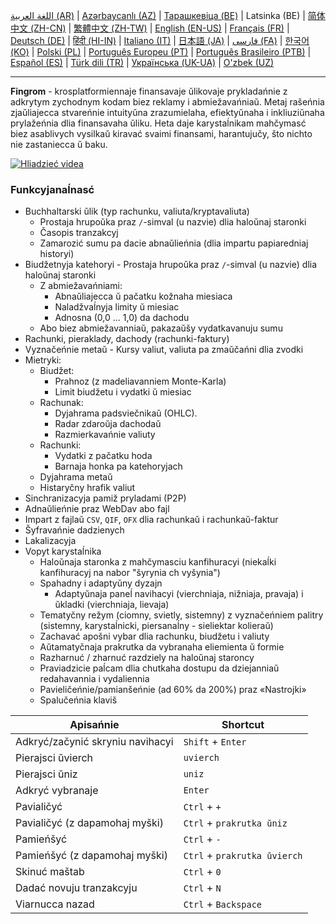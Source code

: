 [اللغة العربية (AR)](./about_ar.md) |
[Azərbaycanlı (AZ)](./about_az.md) |
[Тарашкевіца (BE)](./about_be.md) |
Latsinka (BE) |
[简体中文 (ZH-CN)](./about_zh.md) |
[繁體中文 (ZH-TW)](./about_zh_TW.md) |
[English (EN-US)](./about_en.md) |
[Français (FR)](./about_fr.md) |
[Deutsch (DE)](./about_de.md) |
[हिंदी (HI-IN)](./about_hi.md) |
[Italiano (IT)](./about_it.md) |
[日本語 (JA)](./about_ja.md) |
[فارسی (FA)](./about_fa.md) |
[한국어 (KO)](./about_ko.md) |
[Polski (PL)](./about_pl.md) |
[Português Europeu (PT)](./about_pt.md) |
[Português Brasileiro (PTB)](./about_pt_BR.md) |
[Español (ES)](./about_es.md) |
[Türk dili (TR)](./about_tr.md) |
[Українська (UK-UA)](./about_uk.md) |
[O'zbek (UZ)](./about_uz.md)

---

**Fingrom** - krosplatformiennaje finansavaje ŭlikovaje prykladańnie z adkrytym zychodnym kodam biez reklamy i abmiežavańniaŭ. 
Metaj rašeńnia zjaŭliajecca stvareńnie intuityŭna zrazumielaha, efiektyŭnaha i inkliuziŭnaha prylažeńnia dlia finansavaha 
ŭliku. Heta daje karystaĺnikam mahčymasć biez asablivych vysilkaŭ kiravać svaimi finansami, harantujučy, što nichto nie 
zastaniecca ŭ baku.

[![Hliadzieć videa](../images/presentation_en.png)](https://youtu.be/sNTbpILLsOw)

### Funkcyjanaĺnasć 
- Buchhaltarski ŭlik (typ rachunku, valiuta/kryptavaliuta) 
  - Prostaja hrupoŭka praz `/`-simval (u nazvie) dlia haloŭnaj staronki 
  - Časopis tranzakcyj 
  - Zamarozić sumu pa dacie abnaŭlieńnia (dlia impartu papiaredniaj historyi) 
- Biudžetnyja katehoryi - Prostaja hrupoŭka praz `/`-simval (u nazvie) dlia haloŭnaj staronki 
  - Z abmiežavańniami: 
    - Abnaŭliajecca ŭ pačatku kožnaha miesiaca 
    - Naladžvaĺnyja limity ŭ miesiac 
    - Adnosna (0,0 ... 1,0) da dachodu 
  - Abo biez abmiežavanniaŭ, pakazaŭšy vydatkavanuju sumu 
- Rachunki, pieraklady, dachody (rachunki-faktury) 
- Vyznačeńnie metaŭ - Kursy valiut, valiuta pa zmaŭčańni dlia zvodki 
- Mietryki: 
  - Biudžet: 
    - Prahnoz (z madeliavanniem Monte-Karla) 
    - Limit biudžetu i vydatki ŭ miesiac 
  - Rachunak: 
    - Dyjahrama padsviečnikaŭ (OHLC). 
    - Radar zdaroŭja dachodaŭ 
    - Razmierkavańnie valiuty 
  - Rachunki: 
    - Vydatki z pačatku hoda 
    - Barnaja honka pa katehoryjach 
  - Dyjahrama metaŭ 
  - Histaryčny hrafik valiut 
- Sinchranizacyja pamiž pryladami (P2P) 
- Adnaŭlieńnie praz WebDav abo fajl 
- Impart z fajlaŭ `CSV`, `QIF`, `OFX` dlia rachunkaŭ i rachunkaŭ-faktur 
- Šyfravańnie dadzienych 
- Lakalizacyja 
- Vopyt karystaĺnika 
  - Haloŭnaja staronka z mahčymasciu kanfihuracyi (niekaĺki kanfihuracyj na nabor "šyrynia ch vyšynia") 
  - Spahadny i adaptyŭny dyzajn 
    - Adaptyŭnaja paneĺ navihacyi (vierchniaja, nižniaja, pravaja) i ŭkladki (vierchniaja, lievaja) 
  - Tematyčny režym (ciomny, svietly, sistemny) z vyznačeńniem palitry (sistemny, karystaĺnicki, piersanaĺny - sieliektar kolieraŭ) 
  - Zachavać apošni vybar dlia rachunku, biudžetu i valiuty 
  - Aŭtamatyčnaja prakrutka da vybranaha eliemienta ŭ formie 
  - Razharnuć / zharnuć razdziely na haloŭnaj staroncy 
  - Praviadzicie paĺcam dlia chutkaha dostupu da dziejanniaŭ redahavannia i vydaliennia 
  - Pavieličeńnie/pamianšeńnie (ad 60% da 200%) praz «Nastrojki» 
  - Spalučeńnia klaviš

| Apisańnie                           | Shortcut                       |
| ----------------------------------- | ------------------------------ |
| Adkryć/začynić skryniu navihacyi    | `Shift` + `Enter`              |
| Pierajsci ŭvierch                   | `uvierch`                      |
| Pierajsci ŭniz                      | `uniz`                         |
| Adkryć vybranaje                    | `Enter`                        |
| Pavialičyć                          | `Ctrl` + `+`                   |
| Pavialičyć (z dapamohaj myški)      | `Ctrl` + `prakrutka ŭniz`      |
| Pamieńšyć                           | `Ctrl` + `-`                   |
| Pamieńšyć (z dapamohaj myški)       | `Ctrl` + `prakrutka ŭvierch`   |
| Skinuć maštab                       | `Ctrl` + `0`                   |
| Dadać novuju tranzakcyju            | `Ctrl` + `N`                   |
| Viarnucca nazad                     | `Ctrl` + `Backspace`           |
<!--
| Redahavać vybrany eliemient         | `Ctrl` + `E`                   |
| Vydalić vybrany eliemient           | `Ctrl` + `D`                   |
-->
